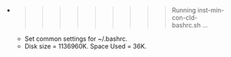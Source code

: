 * >>>>>>>>> Running inst-min-con-cld-bashrc.sh ...
  * Set common settings for ~/.bashrc.
  * Disk size = 1136960K. Space Used = 36K.
